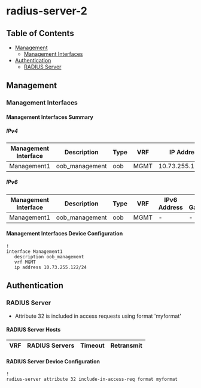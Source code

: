 # radius-server-2

## Table of Contents

- [Management](#management)
  - [Management Interfaces](#management-interfaces)
- [Authentication](#authentication)
  - [RADIUS Server](#radius-server)

## Management

### Management Interfaces

#### Management Interfaces Summary

##### IPv4

| Management Interface | Description | Type | VRF | IP Address | Gateway |
| -------------------- | ----------- | ---- | --- | ---------- | ------- |
| Management1 | oob_management | oob | MGMT | 10.73.255.122/24 | 10.73.255.2 |

##### IPv6

| Management Interface | Description | Type | VRF | IPv6 Address | IPv6 Gateway |
| -------------------- | ----------- | ---- | --- | ------------ | ------------ |
| Management1 | oob_management | oob | MGMT | - | - |

#### Management Interfaces Device Configuration

```eos
!
interface Management1
   description oob_management
   vrf MGMT
   ip address 10.73.255.122/24
```

## Authentication

### RADIUS Server

- Attribute 32 is included in access requests using format 'myformat'

#### RADIUS Server Hosts

| VRF | RADIUS Servers | Timeout | Retransmit |
| --- | -------------- | ------- | ---------- |

#### RADIUS Server Device Configuration

```eos
!
radius-server attribute 32 include-in-access-req format myformat
```
